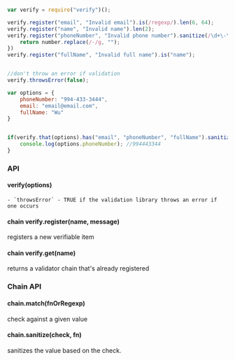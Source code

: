 ```javascript

var verify = require("verify")();

verify.register("email", "Invalid email").is(/regexp/).len(6, 64);
verify.register("name", "Invalid name").len(2);
verify.register("phoneNumber", "Invalid phone number").sanitize(/\d+\-\d+\-\d+/, function(number) {
	return number.replace(/-/g, "");
})
verify.register("fullName", "Invalid full name").is("name");


//don't throw an error if validation 
verify.throwsError(false);

var options = {
	phoneNumber: "994-433-3444",
	email: "email@email.com",
	fullName: "Wu"
}


if(verify.that(options).has("email", "phoneNumber", "fullName").sanitize()) {
	console.log(options.phoneNumber); //994443344
}

```


### API

#### verify(options)
	
	- `throwsError` - TRUE if the validation library throws an error if one occurs

#### chain verify.register(name, message)
	
registers a new verifiable item

#### chain verify.get(name)

returns a validator chain that's already registered

### Chain API

#### chain.match(fnOrRegexp)

check against a given value

#### chain.sanitize(check, fn)

sanitizes the value based on the check. 
